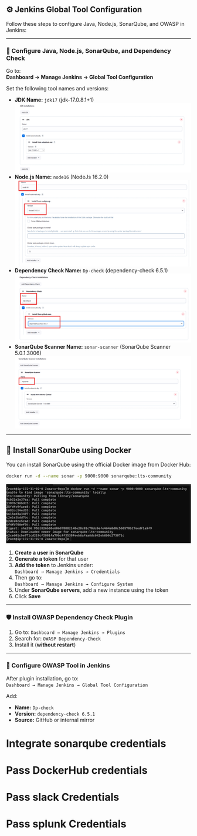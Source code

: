 ## ⚙️ Jenkins Global Tool Configuration

Follow these steps to configure Java, Node.js, SonarQube, and OWASP in Jenkins:

---

### 🔧 Configure Java, Node.js, SonarQube, and Dependency Check

Go to:  
**Dashboard → Manage Jenkins → Global Tool Configuration**

Set the following tool names and versions:

- **JDK Name:** `jdk17` (jdk-17.0.8.1+1)
![JDK version](assets/jdk.png)
- **Node.js Name:** `node16` (NodeJs 16.2.0)
![NodeJS](assets/nodejs.png)
- **Dependency Check Name:** `Dp-check` (dependency-check 6.5.1)
![dependency Check](assets/Dp-check.png)
- **SonarQube Scanner Name:** `sonar-scanner` (SonarQube Scanner 5.0.1.3006)
![SonarQube](assets/sonar.png)
---
## 🐳 Install SonarQube using Docker

You can install SonarQube using the official Docker image from Docker Hub:

```bash
docker run -d --name sonar -p 9000:9000 sonarqube:lts-community
```
![Docker installation from DockerHubScreenshot](assets/sonar_install.png)


1. **Create a user in SonarQube**
2. **Generate a token** for that user
3. **Add the token** to Jenkins under:  
   `Dashboard → Manage Jenkins → Credentials`
4. Then go to:  
   `Dashboard → Manage Jenkins → Configure System`
5. Under **SonarQube servers**, add a new instance using the token  
6. Click **Save**

---


### 🛡️ Install OWASP Dependency Check Plugin

1. Go to: `Dashboard → Manage Jenkins → Plugins`
2. Search for: `OWASP Dependency-Check`
3. Install it (**without restart**)

---

### 🔨 Configure OWASP Tool in Jenkins

After plugin installation, go to:  
`Dashboard → Manage Jenkins → Global Tool Configuration`

Add:

- **Name:** `Dp-check`  
- **Version:** `dependency-check 6.5.1`  
- **Source:** GitHub or internal mirror

# Integrate sonarqube credentials 
# Pass DockerHub credentials
# Pass slack Credentials
# Pass splunk Credentials

